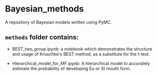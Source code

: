 # Bayesian_methods
A repository of Bayesian models written using PyMC.

## `methods` folder contains:

- BEST_two_group.ipynb: a notebook which demonstrates the structure and usage of Kruschke's BEST method, as a substitute for the t-test.

- Hierarchical_model_for_MF.ipynb: A hierarchical model to accurately estimate the probability of developing Eu or St mouth form.

